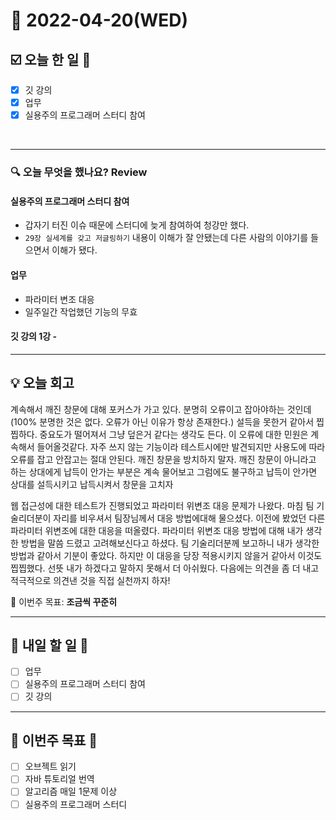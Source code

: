 # 📆 2022-04-20(WED)
## ☑️ 오늘 한 일 📑
- [x] 깃 강의
- [x] 업무
- [x] 실용주의 프로그래머 스터디 참여 
   
<br>

***

### 🔍️ 오늘 무엇을 했나요? Review
#### 실용주의 프로그래머 스터디 참여
- 갑자기 터진 이슈 때문에 스터디에 늦게 참여하여 청강만 했다. 
- `29장 실세계를 갖고 저글링하기` 내용이 이해가 잘 안됐는데 다른 사람의 이야기를 들으면서 이해가 됐다. 


#### 업무 
- 파라미터 변조 대응 
- 일주일간 작업했던 기능의 무효

#### 깃 강의 1강 - 
***

## 💡 오늘 회고

계속해서 깨진 창문에 대해 포커스가 가고 있다. 분명히 오류이고 잡아야하는 것인데 (100% 분명한 것은 없다. 오류가 아닌 이유가 항상 존재한다.) 
설득을 못한거 같아서 찝찝하다. 중요도가 떨어져서 그냥 덮은거 같다는 생각도 든다. 이 오류에 대한 민원은 계속해서 들어올것같다. 자주 쓰지 않는 기능이라
테스트시에만 발견되지만 사용도에 따라 오류를 잡고 안잡고는 절대 안된다. 깨진 창문을 방치하지 말자. 깨진 창문이 아니라고 하는 상대에게
납득이 안가는 부분은 계속 물어보고 그럼에도 불구하고 납득이 안가면 상대를 설득시키고 납득시켜서 창문을 고치자

웹 접근성에 대한 테스트가 진행되었고 파라미터 위변조 대응 문제가 나왔다. 마침 팀 기술리더분이 자리를 비우셔서 팀장님께서 대응 방법에대해 물으셨다. 
이전에 봤었던 다른 파라미터 위변조에 대한 대응을 떠올렸다. 파라미터 위변조 대응 방법에 대해 내가 생각한 방법을 말씀 드렸고 고려해보신다고 하셨다. 
팀 기술리더분께 보고하니 내가 생각한 방법과 같아서 기분이 좋았다. 하지만 이 대응을 당장 적용시키지 않을거 같아서 이것도 찝찝했다. 선뜻 내가 하겠다고 말하지 못해서 더 아쉬웠다. 
다음에는 의견을 좀 더 내고 적극적으로 의견낸 것을 직접 실천까지 하자!

🎯 이번주 목표: **조금씩 꾸준히**

***

## 🎯 내일 할 일 🎯
- [ ] 업무
- [ ] 실용주의 프로그래머 스터디 참여 
- [ ] 깃 강의 

***

## 🏁 이번주 목표 🏁
- [ ] 오브젝트 읽기
- [ ] 자바 튜토리얼 번역
- [ ] 알고리즘 매일 1문제 이상
- [ ] 실용주의 프로그래머 스터디
